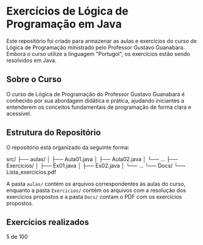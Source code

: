# Exercícios de Lógica de Programação em Java

Este repositório foi criado para armazenar as aulas e exercícios do curso de Lógica de Programação ministrado pelo Professor Gustavo Guanabara. Embora o curso utilize a linguagem "Portugol", os exercícios estão sendo resolvidos em Java.

## Sobre o Curso

O curso de Lógica de Programação do Professor Gustavo Guanabara é conhecido por sua abordagem didática e prática, ajudando iniciantes a entenderem os conceitos fundamentais de programação de forma clara e acessível.

## Estrutura do Repositório

O repositório está organizado da seguinte forma:

src/
├── aulas/
│   ├── Aula01.java
│   ├── Aula02.java
│   └── ...
├── Exercicios/
│   ├── Ex01.java
│   ├── Ex02.java
│   └── ...
└── Docs/
    └── Lista_exercicios.pdf


A pasta `aulas/` contém os arquivos correspondentes às aulas do curso, enquanto a pasta `Exercicios/` contém os arquivos com a resolução dos exercícios propostos e a pasta `Docs/` contam o PDF com os exercícios propostos. 

## Exercícios realizados 

5 de 100


